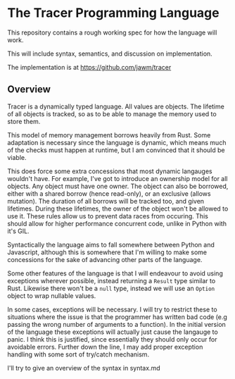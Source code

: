 # The Tracer Programming Language

This repository contains a rough working spec for how the language will work.

This will include syntax, semantics, and discussion on implementation.

The implementation is at https://github.com/jawm/tracer

## Overview

Tracer is a dynamically typed language. All values are objects. The lifetime 
of all objects is tracked, so as to be able to manage the memory used to store
them.

This model of memory management borrows heavily from Rust. Some adaptation is
necessary since the language is dynamic, which means much of the checks must
happen at runtime, but I am convinced that it should be viable.

This does force some extra concessions that most dynamic langauges wouldn't 
have. For example, I've got to introduce an ownership model for all objects.
Any object must have one owner. The object can also be borrowed, either with a
shared borrow (hence read-only), or an exclusive (allows mutation). The 
duration of all borrows will be tracked too, and given lifetimes. During these
lifetimes, the owner of the object won't be allowed to use it. These rules
allow us to prevent data races from occuring. This should allow for higher
performance concurrent code, unlike in Python with it's GIL.

Syntactically the language aims to fall somewhere between Python and 
Javascript, although this is somewhere that I'm willing to make some 
concessions for the sake of advancing other parts of the language.

Some other features of the language is that I will endeavour to avoid using
exceptions wherever possible, instead returning a `Result` type similar to 
Rust. Likewise there won't be a `null` type, instead we will use an `Option`
object to wrap nullable values.

In some cases, exceptions will be necessary. I will try to restrict these to
situations where the issue is that the programmer has written bad code (e.g
passing the wrong number of arguments to a function). In the initial version
of the language these exceptions will actually just cause the langauge to 
panic. I think this is justified, since essentially they should only occur for
avoidable errors. Further down the line, I may add proper exception handling
with some sort of try/catch mechanism.

I'll try to give an overview of the syntax in syntax.md
